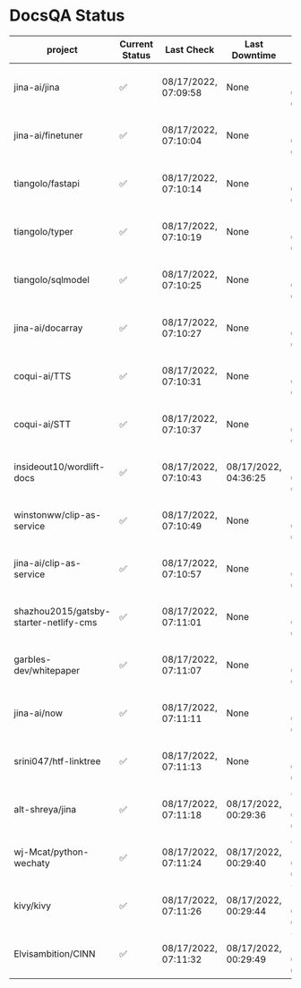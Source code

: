 # DocsQA Status

|               project                |Current Status|     Last Check     |   Last Downtime    |               % Uptime                |
|--------------------------------------|--------------|--------------------|--------------------|---------------------------------------|
|jina-ai/jina                          |✅            |08/17/2022, 07:09:58|None                |100.000 (since 08/15/2022, 07:09:42)   |
|jina-ai/finetuner                     |✅            |08/17/2022, 07:10:04|None                |100.000 (since 08/15/2022, 07:09:42)   |
|tiangolo/fastapi                      |✅            |08/17/2022, 07:10:14|None                |100.000 (since 08/15/2022, 07:09:42)   |
|tiangolo/typer                        |✅            |08/17/2022, 07:10:19|None                |100.000 (since 08/15/2022, 07:09:42)   |
|tiangolo/sqlmodel                     |✅            |08/17/2022, 07:10:25|None                |100.000 (since 08/15/2022, 07:09:42)   |
|jina-ai/docarray                      |✅            |08/17/2022, 07:10:27|None                |100.000 (since 08/15/2022, 07:09:42)   |
|coqui-ai/TTS                          |✅            |08/17/2022, 07:10:31|None                |100.000 (since 08/15/2022, 07:09:42)   |
|coqui-ai/STT                          |✅            |08/17/2022, 07:10:37|None                |100.000 (since 08/15/2022, 07:09:42)   |
|insideout10/wordlift-docs             |✅            |08/17/2022, 07:10:43|08/17/2022, 04:36:25|139536.667 (since 08/15/2022, 07:09:42)|
|winstonww/clip-as-service             |✅            |08/17/2022, 07:10:49|None                |100.000 (since 08/15/2022, 07:09:42)   |
|jina-ai/clip-as-service               |✅            |08/17/2022, 07:10:57|None                |100.000 (since 08/15/2022, 07:09:42)   |
|shazhou2015/gatsby-starter-netlify-cms|✅            |08/17/2022, 07:11:01|None                |100.000 (since 08/15/2022, 07:09:42)   |
|garbles-dev/whitepaper                |✅            |08/17/2022, 07:11:07|None                |100.000 (since 08/15/2022, 07:09:42)   |
|jina-ai/now                           |✅            |08/17/2022, 07:11:11|None                |100.000 (since 08/15/2022, 07:09:42)   |
|srini047/htf-linktree                 |✅            |08/17/2022, 07:11:13|None                |100.000 (since 08/15/2022, 07:09:42)   |
|alt-shreya/jina                       |✅            |08/17/2022, 07:11:18|08/17/2022, 00:29:36|85200.000 (since 08/15/2022, 07:09:42) |
|wj-Mcat/python-wechaty                |✅            |08/17/2022, 07:11:24|08/17/2022, 00:29:40|80196.078 (since 08/15/2022, 07:09:42) |
|kivy/kivy                             |✅            |08/17/2022, 07:11:26|08/17/2022, 00:29:44|79416.505 (since 08/15/2022, 07:09:42) |
|Elvisambition/CINN                    |✅            |08/17/2022, 07:11:32|08/17/2022, 00:29:49|75051.376 (since 08/15/2022, 07:09:42) |
